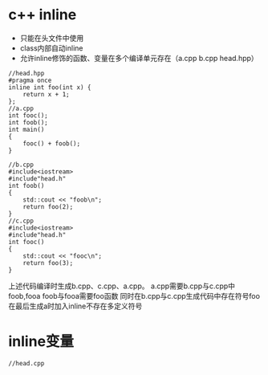 # c++ inline
* 只能在头文件中使用
* class内部自动inline
* 允许inline修饰的函数、变量在多个编译单元存在（a.cpp b.cpp head.hpp）
```
//head.hpp
#pragma once
inline int foo(int x) {
	return x + 1;
};
//a.cpp
int fooc();
int foob();
int main()
{
	fooc() + foob();
}

//b.cpp
#include<iostream>
#include"head.h"
int foob()
{
	std::cout << "foob\n";
	return foo(2);
}
//c.cpp
#include<iostream>
#include"head.h"
int fooc()
{
	std::cout << "fooc\n";
	return foo(3);
}
```
上述代码编译时生成b.cpp、c.cpp、a.cpp。
a.cpp需要b.cpp与c.cpp中foob,fooa
foob与fooa需要foo函数
同时在b.cpp与c.cpp生成代码中存在符号foo
在最后生成a时加入inline不存在多定义符号
# inline变量
```
//head.cpp

```